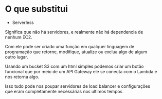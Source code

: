 # O que substitui

- Serverless

Significa que não há servidores, e realmente não há dependencia de nenhum EC2.

Com ele pode ser criado uma função em qualquer linguagem de programação que retorne, modifique, atualize ou exclua algo de algum outro lugar.

Usando um bucket S3 com um html simples podemos criar um botão funcional que por meio de um API Gateway ele se conecta com o Lambda e nos retorna algo.

Isso tudo pode nos poupar servidores de load balancer e configurações que eram completamente necessárias nos ultimos tempos.

